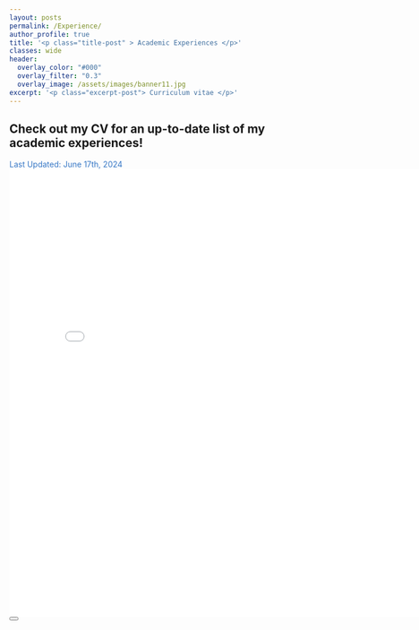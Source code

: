 ```yaml
---
layout: posts
permalink: /Experience/
author_profile: true
title: '<p class="title-post" > Academic Experiences </p>'
classes: wide
header:
  overlay_color: "#000"
  overlay_filter: "0.3"
  overlay_image: /assets/images/banner11.jpg
excerpt: '<p class="excerpt-post"> Curriculum vitae </p>' 
---
```



<h2> Check out my CV for an up-to-date list of my academic experiences! </h2>
<div style="text-align: justify"><span style="color:#3778C6;" align="justify"> Last Updated: June 17th, 2024</span> </div>

<embed src="../assets/files/JLafond_CV.pdf" width="800px" height="800px" />


<!-- Back to top button -->
<button type="button" class="btn btn-danger btn-floating btn-lg" id="btn-back-to-top">
  <i class="fas fa-arrow-up"></i>
</button>

<script>
//Get the button
let mybutton = document.getElementById("btn-back-to-top");

// When the user scrolls down 20px from the top of the document, show the button
window.onscroll = function () {
  scrollFunction();
};

function scrollFunction() {
  if (
    document.body.scrollTop > 20 ||
    document.documentElement.scrollTop > 20
  ) {
    mybutton.style.display = "block";
  } else {
    mybutton.style.display = "none";
  }
}
// When the user clicks on the button, scroll to the top of the document
mybutton.addEventListener("click", backToTop);

function backToTop() {
  document.body.scrollTop = 0;
  document.documentElement.scrollTop = 0;
}
</script>
